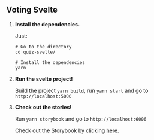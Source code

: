 ## Voting Svelte

1.  **Install the dependencies.**

    Just:

    ```shell
    # Go to the directory
    cd quiz-svelte/

    # Install the dependencies
    yarn
    ```

2.  **Run the svelte project!**

    Build the project `yarn build`, run `yarn start` and go to `http://localhost:5000`

3.  **Check out the stories!**

    Run `yarn storybook` and go to `http://localhost:6006`
    
    Check out the Storybook by clicking [here](https://60f3a3e1714a7300396a5e72-uaamrfwitv.chromatic.com).
